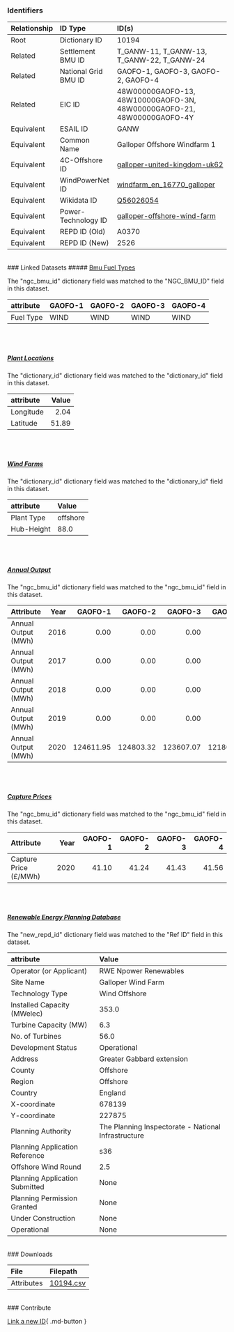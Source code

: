 ### Identifiers

| Relationship   | ID Type              | ID(s)                                                                                                                 |
|:---------------|:---------------------|:----------------------------------------------------------------------------------------------------------------------|
| Root           | Dictionary ID        | 10194                                                                                                                 |
| Related        | Settlement BMU ID    | T_GANW-11, T_GANW-13, T_GANW-22, T_GANW-24                                                                            |
| Related        | National Grid BMU ID | GAOFO-1, GAOFO-3, GAOFO-2, GAOFO-4                                                                                    |
| Related        | EIC ID               | 48W00000GAOFO-13, 48W10000GAOFO-3N, 48W00000GAOFO-21, 48W00000GAOFO-4Y                                                |
| Equivalent     | ESAIL ID             | GANW                                                                                                                  |
| Equivalent     | Common Name          | Galloper Offshore Windfarm 1                                                                                          |
| Equivalent     | 4C-Offshore ID       | [galloper-united-kingdom-uk62](https://www.4coffshore.com/windfarms/united-kingdom/galloper-united-kingdom-uk62.html) |
| Equivalent     | WindPowerNet ID      | [windfarm_en_16770_galloper](https://www.thewindpower.net/windfarm_en_16770_galloper.php)                             |
| Equivalent     | Wikidata ID          | [Q56026054](https://www.wikidata.org/wiki/Q56026054)                                                                  |
| Equivalent     | Power-Technology ID  | [galloper-offshore-wind-farm](https://www.power-technology.com/projects/galloper-offshore-wind-farm)                  |
| Equivalent     | REPD ID (Old)        | A0370                                                                                                                 |
| Equivalent     | REPD ID (New)        | 2526                                                                                                                  |

<br>
### Linked Datasets
##### <a href="https://osuked.github.io/Power-Station-Dictionary/datasets/bmu-fuel-types">Bmu Fuel Types</a>



The "ngc_bmu_id" dictionary field was matched to the "NGC_BMU_ID" field in this dataset.

| attribute   | GAOFO-1   | GAOFO-2   | GAOFO-3   | GAOFO-4   |
|:------------|:----------|:----------|:----------|:----------|
| Fuel Type   | WIND      | WIND      | WIND      | WIND      |

<br><br>
##### <a href="https://osuked.github.io/Power-Station-Dictionary/datasets/plant-locations">Plant Locations</a>



The "dictionary_id" dictionary field was matched to the "dictionary_id" field in this dataset.

| attribute   |   Value |
|:------------|--------:|
| Longitude   |    2.04 |
| Latitude    |   51.89 |

<br><br>
##### <a href="https://osuked.github.io/Power-Station-Dictionary/datasets/wind-farms">Wind Farms</a>



The "dictionary_id" dictionary field was matched to the "dictionary_id" field in this dataset.

| attribute   | Value    |
|:------------|:---------|
| Plant Type  | offshore |
| Hub-Height  | 88.0     |

<br><br>
##### <a href="https://osuked.github.io/Power-Station-Dictionary/datasets/annual-output">Annual Output</a>



The "ngc_bmu_id" dictionary field was matched to the "ngc_bmu_id" field in this dataset.

| Attribute           |   Year |   GAOFO-1 |   GAOFO-2 |   GAOFO-3 |   GAOFO-4 |
|:--------------------|-------:|----------:|----------:|----------:|----------:|
| Annual Output (MWh) |   2016 |      0.00 |      0.00 |      0.00 |      0.00 |
| Annual Output (MWh) |   2017 |      0.00 |      0.00 |      0.00 |      0.00 |
| Annual Output (MWh) |   2018 |      0.00 |      0.00 |      0.00 |      0.00 |
| Annual Output (MWh) |   2019 |      0.00 |      0.00 |      0.00 |      0.00 |
| Annual Output (MWh) |   2020 | 124611.95 | 124803.32 | 123607.07 | 121803.71 |

<br><br>
##### <a href="https://osuked.github.io/Power-Station-Dictionary/datasets/capture-prices">Capture Prices</a>



The "ngc_bmu_id" dictionary field was matched to the "ngc_bmu_id" field in this dataset.

| Attribute             |   Year |   GAOFO-1 |   GAOFO-2 |   GAOFO-3 |   GAOFO-4 |
|:----------------------|-------:|----------:|----------:|----------:|----------:|
| Capture Price (£/MWh) |   2020 |     41.10 |     41.24 |     41.43 |     41.56 |

<br><br>
##### <a href="https://osuked.github.io/Power-Station-Dictionary/datasets/renewable-energy-planning-database">Renewable Energy Planning Database</a>



The "new_repd_id" dictionary field was matched to the "Ref ID" field in this dataset.

| attribute                      | Value                                               |
|:-------------------------------|:----------------------------------------------------|
| Operator (or Applicant)        | RWE Npower Renewables                               |
| Site Name                      | Galloper Wind Farm                                  |
| Technology Type                | Wind Offshore                                       |
| Installed Capacity (MWelec)    | 353.0                                               |
| Turbine Capacity (MW)          | 6.3                                                 |
| No. of Turbines                | 56.0                                                |
| Development Status             | Operational                                         |
| Address                        | Greater Gabbard extension                           |
| County                         | Offshore                                            |
| Region                         | Offshore                                            |
| Country                        | England                                             |
| X-coordinate                   | 678139                                              |
| Y-coordinate                   | 227875                                              |
| Planning Authority             | The Planning Inspectorate - National Infrastructure |
| Planning Application Reference | s36                                                 |
| Offshore Wind Round            | 2.5                                                 |
| Planning Application Submitted | None                                                |
| Planning Permission Granted    | None                                                |
| Under Construction             | None                                                |
| Operational                    | None                                                |


<br>
### Downloads


| File       | Filepath                                                                              |
|:-----------|:--------------------------------------------------------------------------------------|
| Attributes | [10194.csv](https://osuked.github.io/Power-Station-Dictionary/object_attrs/10194.csv) |


<br>
### Contribute

[Link a new ID](https://docs.google.com/forms/d/e/1FAIpQLSc5jRsQ7NgiLLXbwo9PUdwTQyuqbRwThltG56-o6NVSe7E_nw/viewform?usp=pp_url&entry.251912331=10194){ .md-button }